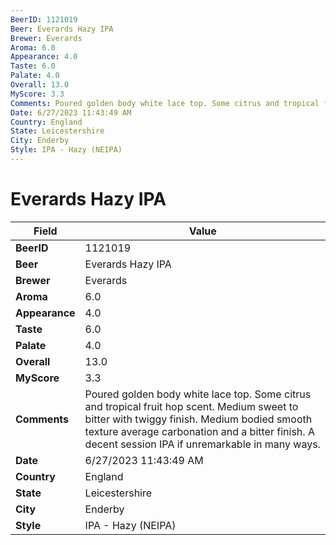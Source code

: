 ```yaml
---
BeerID: 1121019
Beer: Everards Hazy IPA
Brewer: Everards
Aroma: 6.0
Appearance: 4.0
Taste: 6.0
Palate: 4.0
Overall: 13.0
MyScore: 3.3
Comments: Poured golden body white lace top. Some citrus and tropical fruit hop scent. Medium sweet to bitter with twiggy finish. Medium bodied smooth texture average carbonation and a bitter finish. A decent session IPA if unremarkable in many ways.
Date: 6/27/2023 11:43:49 AM
Country: England
State: Leicestershire
City: Enderby
Style: IPA - Hazy (NEIPA)
---
```


# Everards Hazy IPA

| Field         | Value |
|---------------|-------|
| **BeerID** | 1121019 |
| **Beer** | Everards Hazy IPA |
| **Brewer** | Everards |
| **Aroma** | 6.0 |
| **Appearance** | 4.0 |
| **Taste** | 6.0 |
| **Palate** | 4.0 |
| **Overall** | 13.0 |
| **MyScore** | 3.3 |
| **Comments** | Poured golden body white lace top. Some citrus and tropical fruit hop scent. Medium sweet to bitter with twiggy finish. Medium bodied smooth texture average carbonation and a bitter finish. A decent session IPA if unremarkable in many ways. |
| **Date** | 6/27/2023 11:43:49 AM |
| **Country** | England |
| **State** | Leicestershire |
| **City** | Enderby |
| **Style** | IPA - Hazy (NEIPA) |
